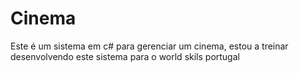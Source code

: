 # Cinema
 Este é um sistema em c# para gerenciar um cinema, estou a treinar desenvolvendo este sistema para o world skils portugal
